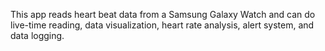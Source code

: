 This app reads heart beat data from a Samsung Galaxy Watch and can do live-time reading, data visualization, heart rate analysis, alert system, and data logging.
